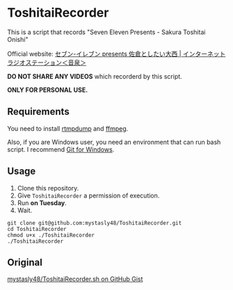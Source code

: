 # ToshitaiRecorder

This is a script that records "Seven Eleven Presents - Sakura Toshitai Onishi"

Official website: [セブン-イレブン presents 佐倉としたい大西 | インターネットラジオステーション＜音泉＞](https://www.onsen.ag/program/toshitai/)

**DO NOT SHARE ANY VIDEOS** which recorderd by this script.

**ONLY FOR PERSONAL USE.**

## Requirements

You need to install [rtmpdump](https://rtmpdump.mplayerhq.hu/) and [ffmpeg](https://www.ffmpeg.org/).

Also, if you are Windows user, you need an environment that can run bash script.
I recommend [Git for Windows](https://gitforwindows.org/).

## Usage

1. Clone this repository.
1. Give `ToshitaiRecorder` a permission of execution.
1. Run **on Tuesday**.
1. Wait.

```
git clone git@github.com:mystasly48/ToshitaiRecorder.git
cd ToshitaiRecorder
chmod u+x ./ToshitaiRecorder
./ToshitaiRecorder
```

## Original

[mystasly48/ToshitaiRecorder.sh on GitHub Gist](https://gist.github.com/mystasly48/07b4b4167cfbb91c97bec846dd2c5c3d)

